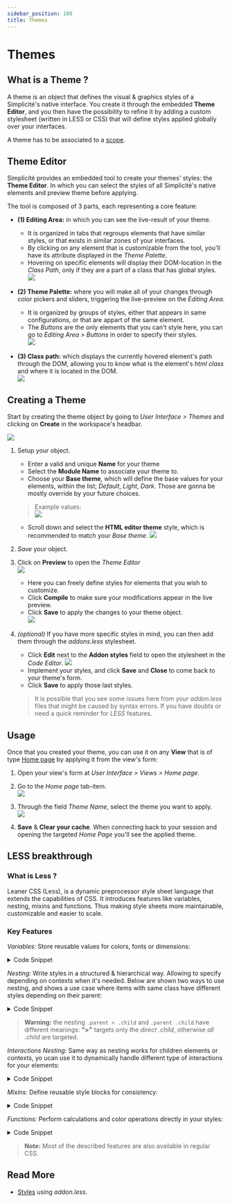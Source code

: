 ```yaml
---
sidebar_position: 100
title: Themes
---
```


# Themes

## What is a Theme ?

A theme is an object that defines the visual & graphics styles of a Simplicité's native interface. You create it through the embedded **Theme Editor**, and you then have the possibility to refine it by adding a custom stylesheet (written in LESS or CSS) that will define styles applied globally over your interfaces.

A theme has to be associated to a [scope](/docs/platform/userinterface/views/home-page#scopes).

## Theme Editor

Simplicité provides an embedded tool to create your themes' styles: the **Theme Editor**. In which you can select the styles of all Simplicité's native elements and preview theme before applying.

The tool is composed of 3 parts, each representing a core feature:
- **(1) Editing Area:** in which you can see the live-result of your theme.
    - It is organized in tabs that regroups elements that have similar styles, or that exists in similar zones of your interfaces.
    - By clicking on any element that is customizable from the tool, you'll have its attribute displayed in the *Theme Palette*.
    - Hovering on specific elements will display their DOM-location in the *Class Path*, only if they are a part of a class that has global styles.  
    ![](img/themes/themes_preview_area.png)  

- **(2) Theme Palette:** where you will make all of your changes through color pickers and sliders, triggering the live-preview on the *Editing Area*.
    - It is organized by groups of styles, either that appears in same configurations, or that are appart of the same element.
    - The *Buttons* are the only elements that you can't style here, you can go to *Editing Area > Buttons* in order to specify their styles.  
    ![](img/themes/themes_preview_palette.png)  

- **(3) Class path:** which displays the currently hovered element's path through the DOM, allowing you to know what is the element's *html class* and where it is located in the DOM.  
    ![](img/themes/themes_preview_classpath.png)  

## Creating a Theme 

Start by creating the theme object by going to *User Interface > Themes* and clicking on **Create** in the workspace's headbar.

![](img/themes/themes_create.png)  

1. Setup your object.
    - Enter a valid and unique **Name** for your theme
    - Select the **Module Name** to associate your theme to.
    - Choose your **Base theme**, which will define the base values for your elements, within the list; *Default*, *Light*, *Dark*. Those are gonna be mostly override by your future choices.
    > Example values:  
    > ![](img/themes/themes_form.png)

    - Scroll down and select the **HTML editor theme** style, which is recommended to match your *Base theme*.
    ![](img/themes/themes_form_bis.png)  

2. *Save* your object.

3. Click on **Preview** to open the *Theme Editor*  
    ![](img/themes/themes_form_ter.png)  
    - Here you can freely define styles for elements that you wish to customize.
    - Click **Compile** to make sure your modifications appear in the live preview.
    - Click **Save** to apply the changes to your theme object.  
    ![](img/themes/themes_preview.png)  

4. *(optional)* If you have more specific styles in mind, you can then add them through the *addons.less* stylesheet.
    - Click **Edit** next to the **Addon styles** field to open the stylesheet in the *Code Editor*.
    ![](img/themes/themes_addons.png) 
    - Implement your styles, and click **Save** and **Close** to come back to your theme's form.
    - Click **Save** to apply those last styles.
    > It is possible that you see some issues here from your *addon.less* files that might be caused by syntax errors. If you have doubts or need a quick reminder for *LESS* features.

## Usage

Once that you created your theme, you can use it on any **View** that is of type [Home page](/docs/platform/userinterface/views/home-page) by applying it from the view's form:

1. Open your view's form at *User Interface > Views > Home page*.

2. Go to the *Home page* tab-item.  
![](img/themes/themes_view_tab.png)  

3. Through the field *Theme Name*, select the theme you want to apply.  
![](img/themes/themes_view_fields.png)  

4. **Save** & **Clear your cache**. When connecting back to your session and opening the targeted *Home Page* you'll see the applied theme.

## LESS breakthrough

### What is Less ?

Leaner CSS (Less), is a dynamic preprocessor style sheet language that extends the capabilities of CSS. It introduces features like variables, nesting, mixins and functions. Thus making style sheets more maintainable, customizable and easier to scale.

### Key Features

*Variables:* Store reusable values for colors, fonts or dimensions:
<details>
<summary>Code Snippet</summary>

```less
@primary-color: #3498db;
body {
    color: @primary-color;
}
```
</details>

*Nesting:* Write styles in a structured & hierarchical way. Allowing to specify depending on contexts when it's needed. Below are shown two ways to use nesting, and shows a use case where items with same class have different styles depending on their parent:
<details>
<summary>Code Snippet</summary>

```less
.container {
    .header {
        .box {
            background-color: red;
        }
    }
    .body > .box {
        background-color: blue;
    }
}
```
</details>

> **Warning:** the nesting `.parent > .child` and `.parent .child` have different meanings: **">"** targets only the *direct .child*, otherwise *all .child* are targeted.

*Interactions Nesting:* Same way as nesting works for children elements or contexts, yo ucan use it to dynamically handle different type of interactions for your elements:
<details>
<summary>Code Snippet</summary>

```less
body {
    .container {
        .box {
            background-color: yellow;
            transition: background-color 0.5s ease;

            &:hover {
                background-color: orange;
            }
            &:active {
                background-color: red;
            }
        }
    }
}
```
</details>

*Mixins:* Define reusable style blocks for consistency:
<details>
<summary>Code Snippet</summary>

```less
.rounded-corners(@radius: 0.5rem) {
    border-radius: @radius;
}
div {
    .rounded-corners(1rem);
}
```
</details>

*Functions:* Perform calculations and color operations directly in your styles:
<details>
<summary>Code Snippet</summary>

```less
@primary-color: #3498db;
body {
    color: darken(@primary-color, 16%);
}
```
</details>

> **Note:** Most of the described features are also available in regular CSS.

## Read More

- [Styles](/docs/documentation/front/styles) using *addon.less*.